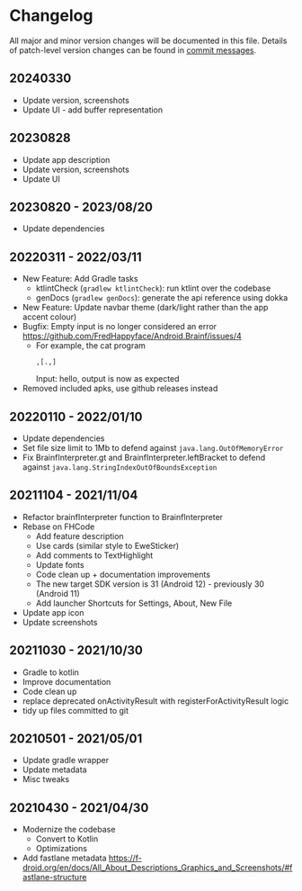 # Changelog

All major and minor version changes will be documented in this file. Details of
patch-level version changes can be found in [commit messages](../../commits/master).

## 20240330

- Update version, screenshots
- Update UI - add buffer representation

## 20230828

- Update app description
- Update version, screenshots
- Update UI

## 20230820 - 2023/08/20

- Update dependencies

## 20220311 - 2022/03/11

- New Feature: Add Gradle tasks
	- ktlintCheck (`gradlew ktlintCheck`): run ktlint over the codebase
	- genDocs (`gradlew genDocs`): generate the api reference using dokka
- New Feature: Update navbar theme (dark/light rather than the app accent colour)
- Bugfix: Empty input is no longer considered an error https://github.com/FredHappyface/Android.Brainf/issues/4
	- For example, the cat program
		```bf
		,[.,]
		```
		Input: hello, output is now as expected
- Removed included apks, use github releases instead

## 20220110 - 2022/01/10

- Update dependencies
- Set file size limit to 1Mb to defend against `java.lang.OutOfMemoryError`
- Fix BrainfInterpreter.gt and BrainfInterpreter.leftBracket to defend against `java.lang.StringIndexOutOfBoundsException`

## 20211104 - 2021/11/04

- Refactor brainfInterpreter function to BrainfInterpreter
- Rebase on FHCode
	- Add feature description
	- Use cards (similar style to EweSticker)
	- Add comments to TextHighlight
	- Update fonts
	- Code clean up + documentation improvements
	- The new target SDK version is 31 (Android 12) - previously 30 (Android 11)
	- Add launcher Shortcuts for Settings, About, New File
- Update app icon
- Update screenshots

## 20211030 - 2021/10/30

- Gradle to kotlin
- Improve documentation
- Code clean up
- replace deprecated onActivityResult with registerForActivityResult logic
- tidy up files committed to git

## 20210501 - 2021/05/01

- Update gradle wrapper
- Update metadata
- Misc tweaks

## 20210430 - 2021/04/30

- Modernize the codebase
	- Convert to Kotlin
	- Optimizations
- Add fastlane metadata https://f-droid.org/en/docs/All_About_Descriptions_Graphics_and_Screenshots/#fastlane-structure
